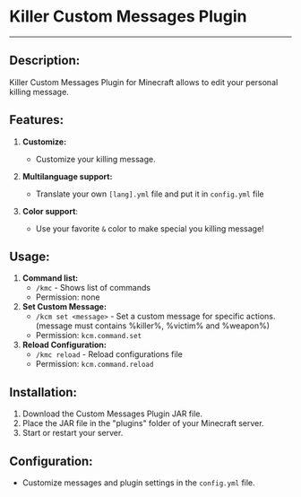 # Killer Custom Messages Plugin

---

## Description:

Killer Custom Messages Plugin for Minecraft allows to edit your personal killing message.

## Features:

1. **Customize:**
   - Customize your killing message.

2. **Multilanguage support:**
   - Translate your own `[lang].yml` file and put it in `config.yml` file
3. **Color support**:
   - Use your favorite `&` color to make special you killing message!
## Usage:
1. **Command list:**
   - `/kmc` - Shows list of commands
   - Permission: none
2. **Set Custom Message:**
   - `/kcm set <message>` - Set a custom message for specific actions. (message must contains %killer%, %victim% and %weapon%)
   - Permission: `kcm.command.set`
3. **Reload Configuration:**
   - `/kmc reload` - Reload configurations file
   - Permission: `kcm.command.reload`
  

## Installation:
1. Download the Custom Messages Plugin JAR file.
2. Place the JAR file in the "plugins" folder of your Minecraft server.
3. Start or restart your server.

## Configuration:
- Customize messages and plugin settings in the `config.yml` file.

